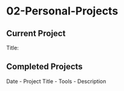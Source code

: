 # 02-Personal-Projects
## Current Project
Title: 

## Completed Projects
Date - Project Title - Tools - Description

